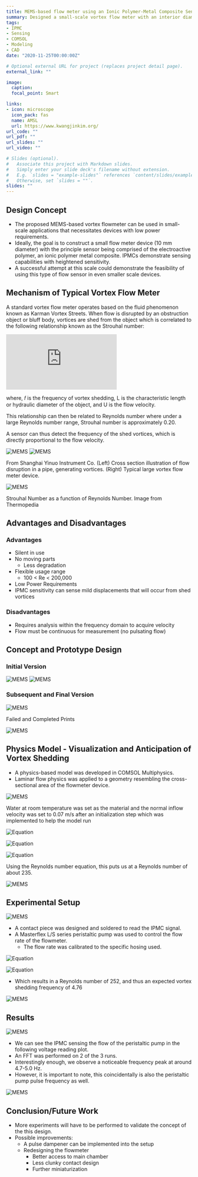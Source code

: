 ```yaml
---
title: MEMS-based flow meter using an Ionic Polymer-Metal Composite Sensor
summary: Designed a small-scale vortex flow meter with an interior diameter of 10 mm and implemented a 5 mm rectangular IPMC sensor to detect the frequency of vortices shedding from a bluff body. SLA printed and wired fully functional prototype. Performed COMSOL fluidstructure analysis to verify acquired experimental data. 
tags:
- IPMC
- Sensing
- COMSOL
- Modeling
- CAD
date: "2020-11-25T00:00:00Z"

# Optional external URL for project (replaces project detail page).
external_link: ""

image:
  caption:
  focal_point: Smart

links:
- icon: microscope
  icon_pack: fas
  name: AMSL
  url: https://www.kwangjinkim.org/
url_code: ""
url_pdf: ""
url_slides: ""
url_video: ""

# Slides (optional).
#   Associate this project with Markdown slides.
#   Simply enter your slide deck's filename without extension.
#   E.g. `slides = "example-slides"` references `content/slides/example-slides.md`.
#   Otherwise, set `slides = ""`.
slides: ""
---
```

## Design Concept

- The proposed MEMS-based vortex flowmeter can be used in small- scale applications that necessitates devices with low power requirements.
- Ideally, the goal is to construct a small flow meter device (10 mm diameter) with the principle sensor being comprised of the electroactive polymer, an ionic polymer metal composite. IPMCs demonstrate sensing capabilities with heightened sensitivity.
- A successful attempt at this scale could demonstrate the feasibility of using this type of flow sensor in even smaller scale devices.

## Mechanism of Typical Vortex Flow Meter

A standard vortex flow meter operates based on the fluid phenomenon known as Karman Vortex Streets.
When flow is disrupted by an obstruction object or bluff body, vortices are shed from the object which is correlated to the following relationship known as the Strouhal number:

![Equation](https://latex.codecogs.com/svg.latex?St%20=%20fL/U)

where, 𝑓 is the frequency of vortex shedding, L is the characteristic length or hydraulic diameter of the object, and U is the flow velocity.

This relationship can then be related to Reynolds number where under a large Reynolds number range, Strouhal number is approximately 0.20.

A sensor can thus detect the frequency of the shed vortices, which is directly proportional to the flow velocity.

![MEMS](https://nminaian.github.io/Website/media/MEMS_Images/MEMS1.png)
![MEMS](https://nminaian.github.io/Website/media/MEMS_Images/MEMS2.png)

From Shanghai Yinuo Instrument Co. (Left) Cross section illustration of flow disruption in a pipe, generating vortices. (Right) Typical large vortex flow meter device.  

![MEMS](https://nminaian.github.io/Website/media/MEMS_Images/MEMS3.jpg)

Strouhal Number as a function of Reynolds Number. Image from Thermopedia

## Advantages and Disadvantages

### Advantages

- Silent in use
- No moving parts
  - Less degradation
- Flexible usage range
  - 100 < Re < 200,000
- Low Power Requirements
- IPMC sensitivity can sense mild displacements that will occur from shed vortices
  
### Disadvantages

- Requires analysis within the frequency domain to acquire velocity
- Flow must be continuous for measurement (no pulsating flow)

## Concept and Prototype Design

### Initial Version

![MEMS](https://nminaian.github.io/Website/media/MEMS_Images/MEMS4.png)
![MEMS](https://nminaian.github.io/Website/media/MEMS_Images/MEMS5.png)

### Subsequent and Final Version

![MEMS](https://nminaian.github.io/Website/media/MEMS_Images/MEMS6.png)

Failed and Completed Prints

![MEMS](https://nminaian.github.io/Website/media/MEMS_Images/MEMS7.png)

## Physics Model - Visualization and Anticipation of Vortex Shedding

- A physics-based model was developed in COMSOL Multiphysics.
- Laminar flow physics was applied to a geometry resembling the cross-sectional area of the flowmeter device.

![MEMS](https://i.gyazo.com/0e91a2d53774171989e874033694cc85.gif)

Water at room temperature was set as the material and the normal inflow velocity was set to 0.07 m/s after an initialization step which was implemented to help the model run

![Equation](https://latex.codecogs.com/svg.latex?\rho_w%20=%20997%20[kg/m^3])

![Equation](https://latex.codecogs.com/svg.latex?\mu%20=%208.90%20\times%2010^-4%20[Pa-s])

![Equation](https://nminaian.github.io/Website/media/MEMS_Images/Step.svg)

Using the Reynolds number equation, this puts us at a Reynolds number of about 235.

![MEMS](https://i.gyazo.com/bf9f913d2066575e498155969682bd62.gif)

## Experimental Setup

  ![MEMS](https://i.gyazo.com/a41b37e0e7597b4f8e675c9631e64772.gif)

- A contact piece was designed and soldered to read the IPMC signal.
- A Masterflex L/S series peristaltic pump was used to control the flow rate of the flowmeter.
  - The flow rate was calibrated to the specific hosing used.

![Equation](https://latex.codecogs.com/svg.latex?Q_e=5900%20[mm^3/s])

![Equation](https://latex.codecogs.com/svg.latex?V_e=0.075%20[m/s])

- Which results in a Reynolds number of 252, and thus an expected vortex shedding frequency of 4.76

![MEMS](https://nminaian.github.io/Website/media/MEMS_Images/MEMS8.png)

## Results

![MEMS](https://nminaian.github.io/Website/media/MEMS_Images/MEMS9.png)

- We can see the IPMC sensing the flow of the peristaltic pump in the following voltage reading plot.
- An FFT was performed on 2 of the 3 runs.
- Interestingly enough, we observe a noticeable frequency peak at around 4.7-5.0 Hz.
- However, it is important to note, this coincidentally is also the peristaltic pump pulse frequency as well.

![MEMS](https://nminaian.github.io/Website/media/MEMS_Images/MEMS10.png)

## Conclusion/Future Work

- More experiments will have to be performed to validate the concept of the this design.
- Possible improvements:
  - A pulse dampener can be implemented into the setup
  - Redesigning the flowmeter
    - Better access to main chamber
    - Less clunky contact design
    - Further miniaturization
